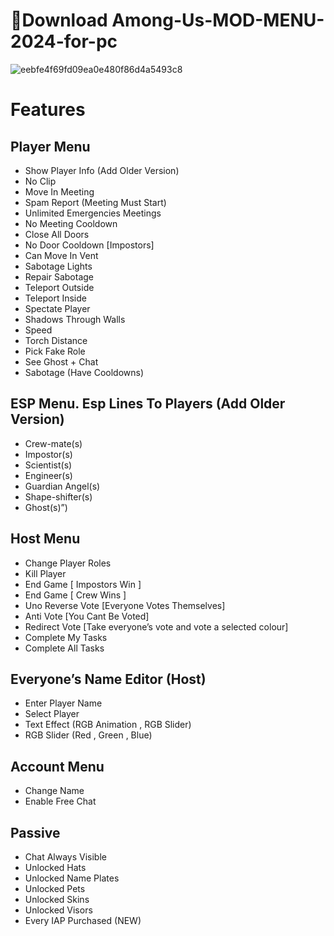 # 📁Download Among-Us-MOD-MENU-2024-for-pc


![eebfe4f69fd09ea0e480f86d4a5493c8](https://github.com/KhanhHuynh31/Among-Us-MOD-MENU-2024/assets/65646959/3c077ffb-0aea-4bc5-a141-195781fc3851)


# **Features**


## Player Menu 

- Show Player Info (Add Older Version)
- No Clip
- Move In Meeting
- Spam Report (Meeting Must Start)
- Unlimited Emergencies Meetings
- No Meeting Cooldown
- Close All Doors
- No Door Cooldown [Impostors]
- Can Move In Vent
- Sabotage Lights
- Repair Sabotage
- Teleport Outside
- Teleport Inside
- Spectate Player
- Shadows Through Walls
- Speed
- Torch Distance
- Pick Fake Role
- See Ghost + Chat
- Sabotage (Have Cooldowns)


 ## ESP Menu. Esp Lines To Players (Add Older Version)


- Crew-mate(s)
- Impostor(s)
- Scientist(s)
- Engineer(s)
- Guardian Angel(s)
- Shape-shifter(s)
- Ghost(s)”)

## Host Menu

- Change Player Roles
- Kill Player
- End Game [ Impostors Win ]
- End Game [ Crew Wins ]
- Uno Reverse Vote [Everyone Votes Themselves]
- Anti Vote [You Cant Be Voted]
- Redirect Vote [Take everyone’s vote and vote a selected colour]
- Complete My Tasks
- Complete All Tasks

## Everyone’s Name Editor (Host)

- Enter Player Name
- Select Player
- Text Effect (RGB Animation , RGB Slider)
- RGB Slider (Red , Green , Blue)

## Account Menu

- Change Name
- Enable Free Chat

## Passive

- Chat Always Visible
- Unlocked Hats
- Unlocked Name Plates
- Unlocked Pets
- Unlocked Skins
- Unlocked Visors
- Every IAP Purchased (NEW)

